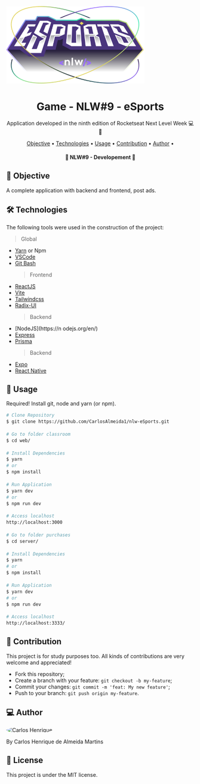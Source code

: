 <h2>
<img alt="NLW-eSports" src="./src/assets/Logo.svg " width="370">
</h2>

<h1 align="center">
    Game - NLW#9 - eSports
</h1>

<p align="center"> Application developed in the ninth edition of Rocketseat Next Level Week 💻🚀 </p>

<p align="center">
 <a href="#objective">Objective</a> •
 <a href="#technologies">Technologies</a> • 
 <a href="#usage">Usage</a> • 
 <a href="#contribution">Contribution</a> • 
 <a href="#author">Author</a> • 
 </p>

<h4 align="center"> 
	🚧 NLW#9 - Developement  🚧
</h4>

<h2 id="objective" > 🎯 Objective </h2>

A complete application with backend and frontend, post ads.

<h2 id="technologies"> 🛠 Technologies </h2>

The following tools were used in the construction of the project:

> Global

- [Yarn](https://yarnpkg.com) or Npm
- [VSCode](https://code.visualstudio.com)
- [Git Bash](https://gitforwindows.org/)
  > Frontend
- [ReactJS](https://reactjs.org)
- [Vite](https://vitejs.dev/)
- [Tailwindcss](https://tailwindcss.com/)
- [Radix-UI](https://www.radix-ui.com/)
  > Backend
- [NodeJS](https://n odejs.org/en/)
- [Express](https://expressjs.com/pt-br/)
- [Prisma](https://www.prisma.io/)
  > Backend
- [Expo](https://expo.dev/)
- [React Native](https://reactnative.dev/)

<h2 id="usage" > 👷 Usage </h2>

Required! Install git, node and yarn (or npm).

```bash
# Clone Repository
$ git clone https://github.com/CarlosAlmeida1/nlw-eSports.git

# Go to folder classroom
$ cd web/

# Install Dependencies
$ yarn
# or
$ npm install

# Run Application
$ yarn dev
# or
$ npm run dev

# Access localhost
http://localhost:3000

# Go to folder purchases
$ cd server/

# Install Dependencies
$ yarn
# or
$ npm install

# Run Application
$ yarn dev
# or
$ npm run dev

# Access localhost
http://localhost:3333/
```

<h2 id="contribution"> 🤝 Contribution </h2>

This project is for study purposes too. All kinds of contributions are very welcome and appreciated!

- Fork this repository;
- Create a branch with your feature: `git checkout -b my-feature`;
- Commit your changes: `git commit -m 'feat: My new feature'`;
- Push to your branch: `git push origin my-feature`.

<h2 id="author"> 💻 Author </h2>

<img style="border-radius: 50%;" src="https://github.com/CarlosAlmeida1.png" width="100px;" alt="Carlos Henrique"/>

By Carlos Henrique de Almeida Martins

<h2 id="license"> 📝 License </h2>

This project is under the MIT license.
